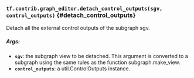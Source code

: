 ### `tf.contrib.graph_editor.detach_control_outputs(sgv, control_outputs)` {#detach_control_outputs}

Detach all the external control outputs of the subgraph sgv.

##### Args:


*  <b>`sgv`</b>: the subgraph view to be detached. This argument is converted to a
    subgraph using the same rules as the function subgraph.make_view.
*  <b>`control_outputs`</b>: a util.ControlOutputs instance.

